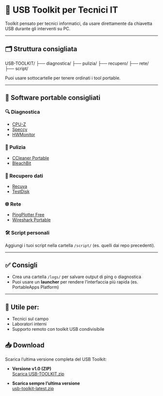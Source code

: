 # 🔧 USB Toolkit per Tecnici IT

Toolkit pensato per tecnici informatici, da usare direttamente da chiavetta USB durante gli interventi su PC.

---

## 🗂️ Struttura consigliata

USB-TOOLKIT/
├── diagnostica/
├── pulizia/
├── recupero/
├── rete/
├── script/


Puoi usare sottocartelle per tenere ordinati i tool portable.

---

## 💾 Software portable consigliati

### 🔍 Diagnostica
- [CPU-Z](https://www.cpuid.com/softwares/cpu-z.html)
- [Speccy](https://www.ccleaner.com/speccy)
- [HWMonitor](https://www.cpuid.com/softwares/hwmonitor.html)

### 🧹 Pulizia
- [CCleaner Portable](https://www.ccleaner.com/ccleaner/builds)
- [BleachBit](https://www.bleachbit.org/)

### 🔁 Recupero dati
- [Recuva](https://www.ccleaner.com/recuva)
- [TestDisk](https://www.cgsecurity.org/)

### 🌐 Rete
- [PingPlotter Free](https://www.pingplotter.com/)
- [Wireshark Portable](https://portableapps.com/apps)

### 🛠️ Script personali
Aggiungi i tuoi script nella cartella `/script/` (es. quelli dai repo precedenti).

---

## ✅ Consigli

- Crea una cartella `/logs/` per salvare output di ping o diagnostica  
- Puoi usare un **launcher** per rendere l’interfaccia più rapida (es. PortableApps Platform)

---

## 🧠 Utile per:

- Tecnici sul campo
- Laboratori interni
- Supporto remoto con toolkit USB condivisibile

## 📥 Download

Scarica l’ultima versione completa del USB Toolkit:

- **Versione v1.0 (ZIP)**  
  [Scarica USB-TOOLKIT.zip](https://github.com/TUO_USERNAME/usb-toolkit/releases/download/v1.0/USB-TOOLKIT.zip)

- **Scarica sempre l’ultima versione**  
  [usb-toolkit-latest.zip](https://github.com/TUO_USERNAME/usb-toolkit/releases/latest/download/USB-TOOLKIT.zip)
